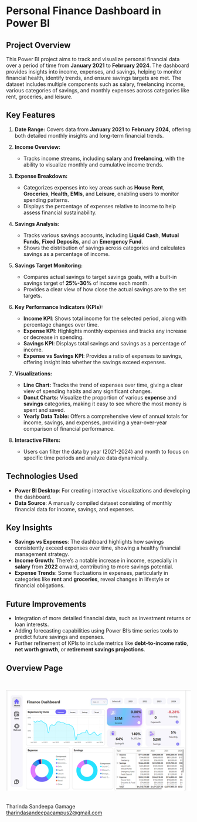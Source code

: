 # **Personal Finance Dashboard in Power BI**

## **Project Overview**
This Power BI project aims to track and visualize personal financial data over a period of time from **January 2021** to **February 2024**. The dashboard provides insights into income, expenses, and savings, helping to monitor financial health, identify trends, and ensure savings targets are met. The dataset includes multiple components such as salary, freelancing income, various categories of savings, and monthly expenses across categories like rent, groceries, and leisure.

## **Key Features**
1. **Date Range:** Covers data from **January 2021** to **February 2024**, offering both detailed monthly insights and long-term financial trends.
   
2. **Income Overview:**
   - Tracks income streams, including **salary** and **freelancing**, with the ability to visualize monthly and cumulative income trends.

3. **Expense Breakdown:**
   - Categorizes expenses into key areas such as **House Rent**, **Groceries**, **Health**, **EMIs**, and **Leisure**, enabling users to monitor spending patterns.
   - Displays the percentage of expenses relative to income to help assess financial sustainability.

4. **Savings Analysis:**
   - Tracks various savings accounts, including **Liquid Cash**, **Mutual Funds**, **Fixed Deposits**, and an **Emergency Fund**.
   - Shows the distribution of savings across categories and calculates savings as a percentage of income.

5. **Savings Target Monitoring:**
   - Compares actual savings to target savings goals, with a built-in savings target of **25%-30%** of income each month.
   - Provides a clear view of how close the actual savings are to the set targets.

6. **Key Performance Indicators (KPIs):**
   - **Income KPI**: Shows total income for the selected period, along with percentage changes over time.
   - **Expense KPI**: Highlights monthly expenses and tracks any increase or decrease in spending.
   - **Savings KPI**: Displays total savings and savings as a percentage of income.
   - **Expense vs Savings KPI**: Provides a ratio of expenses to savings, offering insight into whether the savings exceed expenses.

7. **Visualizations:**
   - **Line Chart:** Tracks the trend of expenses over time, giving a clear view of spending habits and any significant changes.
   - **Donut Charts:** Visualize the proportion of various **expense** and **savings** categories, making it easy to see where the most money is spent and saved.
   - **Yearly Data Table:** Offers a comprehensive view of annual totals for income, savings, and expenses, providing a year-over-year comparison of financial performance.

8. **Interactive Filters:**
   - Users can filter the data by year (2021-2024) and month to focus on specific time periods and analyze data dynamically.

## **Technologies Used**
- **Power BI Desktop**: For creating interactive visualizations and developing the dashboard.
- **Data Source**: A manually compiled dataset consisting of monthly financial data for income, savings, and expenses.

## **Key Insights**
- **Savings vs Expenses**: The dashboard highlights how savings consistently exceed expenses over time, showing a healthy financial management strategy.
- **Income Growth**: There’s a notable increase in income, especially in **salary** from **2022** onward, contributing to more savings potential.
- **Expense Trends**: Some fluctuations in expenses, particularly in categories like **rent** and **groceries**, reveal changes in lifestyle or financial obligations.
  
## **Future Improvements**
- Integration of more detailed financial data, such as investment returns or loan interests.
- Adding forecasting capabilities using Power BI’s time series tools to predict future savings and expenses.
- Further refinement of KPIs to include metrics like **debt-to-income ratio**, **net worth growth**, or **retirement savings projections**.

<h2>Overview Page</h2><br>

![Dashboardpage2](https://github.com/tharinda1999/Personal-Finance-Dashboard-in-Power-BI/blob/main/Overview_.png)<br><br>

Tharinda Sandeepa Gamage<br> 
  tharindasandeepacampus2@gmail.com

